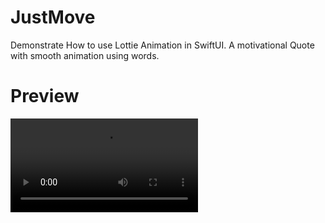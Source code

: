 # JustMove
Demonstrate How to use Lottie Animation in SwiftUI. A motivational Quote with smooth animation using words. 

# Preview
![](https://github.com/iAmVishal16/JustMove/blob/main/Screen%20Recording%202023-05-18%20at%2010.59.42%20PM.mov)
